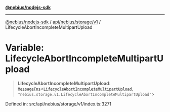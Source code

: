 [**@nebius/nodejs-sdk**](../../../../../README.md)

***

[@nebius/nodejs-sdk](../../../../../README.md) / [api/nebius/storage/v1](../README.md) / LifecycleAbortIncompleteMultipartUpload

# Variable: LifecycleAbortIncompleteMultipartUpload

> **LifecycleAbortIncompleteMultipartUpload**: [`MessageFns`](../../../../../runtime/protos/core/interfaces/MessageFns.md)\<[`LifecycleAbortIncompleteMultipartUpload`](../interfaces/LifecycleAbortIncompleteMultipartUpload.md), `"nebius.storage.v1.LifecycleAbortIncompleteMultipartUpload"`\>

Defined in: src/api/nebius/storage/v1/index.ts:3271
